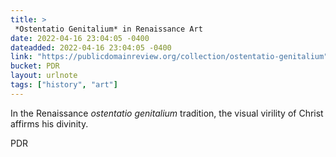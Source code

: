 ```yaml
---
title: > 
 *Ostentatio Genitalium* in Renaissance Art
date: 2022-04-16 23:04:05 -0400
dateadded: 2022-04-16 23:04:05 -0400
link: "https://publicdomainreview.org/collection/ostentatio-genitalium"
bucket: PDR
layout: urlnote
tags: ["history", "art"]
--- 
```

In the Renaissance *ostentatio genitalium* tradition, the visual virility of Christ affirms his divinity.
 <!-- end excerpt --> 
<div class='bucket'><a class='internal-link' src='_notes/buckets/PDR'>PDR</a></div> 
